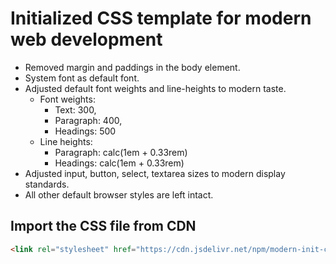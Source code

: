 # Initialized CSS template for modern web development

- Removed margin and paddings in the body element.
- System font as default font.
- Adjusted default font weights and line-heights to modern taste.
  - Font weights:
    - Text: 300,
    - Paragraph: 400,
    - Headings: 500
  - Line heights:
    - Paragraph: calc(1em + 0.33rem)
    - Headings: calc(1em + 0.33rem)
- Adjusted input, button, select, textarea sizes to modern display standards.
- All other default browser styles are left intact.

## Import the CSS file from CDN

```html
<link rel="stylesheet" href="https://cdn.jsdelivr.net/npm/modern-init-css@latest/init.css">
```

